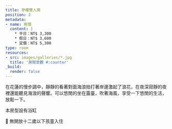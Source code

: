 ```yaml
---
title: 參樓雙人房
position: 2
metadata:
- name: 房價
  content: |
    * 平日：NT$ 3,300
    * 假日：NT$ 3,600
    * 定價：NT$ 5,300
type: room
resources:
- src: images/galleries/*.jpg
  title: '房間景觀 #:counter'
_build:
  render: false
---
```


在花蓮的慢步調中，靜靜的看著對面海浪拍打著岸邊激起了浪花，在夜深寂靜的夜裡還能聽見海浪的聲響。可以悠閒的坐在露臺，吹著海風，享受一下悠閒的生活，放鬆一下。

本房型設有浴缸

🚫 無開放十二歲以下孩童入住
